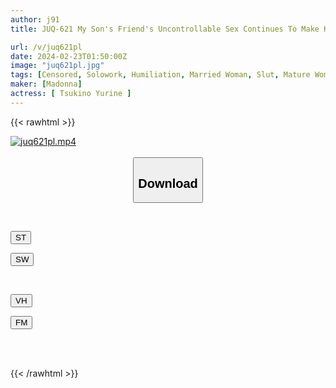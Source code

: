 ```yaml
---
author: j91
title: JUQ-621 My Son's Friend's Uncontrollable Sex Continues To Make Him Cum... Yurine Tsukino

url: /v/juq621pl
date: 2024-02-23T01:50:00Z
image: "juq621pl.jpg"
tags: [Censored, Solowork, Humiliation, Married Woman, Slut, Mature Woman, Sweat	]
maker: [Madonna]
actress: [ Tsukino Yurine ]
---
```



{{< rawhtml >}}

<div class="video" data-videoid="WgmJ4qJ2Wkub6XJ">
    <a href="javascript:;">
        <img src="/v/juq621pl/juq621pl.jpg" width="WIDTH" height="HEIGHT" alt="juq621pl.mp4" loading="lazy">
    </a>
</div>

<script type="text/javascript" src="https://j91.asia/asset/on-demand-st.js"></script>

<br>
  <link rel="stylesheet" href="https://j91.asia/asset/bs5.css">
  
  <center>
  <button class="btn btn-primary" type="button" data-bs-toggle="collapse" data-bs-target=".multi-collapse" aria-expanded="false" aria-controls="multiCollapseExample1 multiCollapseExample2"><h2>Download</h2></button></center>
</p>
<div class="row">
  <div class="col">
    <div class="collapse multi-collapse" id="multiCollapseExample1">
      <div class="card card-body">
	      	      <br>
<div class="buttons">  
<p><a href="https://streamtape.to/v/WgmJ4qJ2Wkub6XJ" target="_blank"><button class="btn-hover color-3"><i class="fa fa-download"></i> ST</button></a></p>
<p><a href="https://cdnwish.com/mpnia9zhzsqe" target="_blank"><button class="btn-hover color-2"><i class="fa fa-download"></i> SW</button></a></p></div>
    </div>
  </div>
</div>
  <div class="col">
    <div class="collapse multi-collapse" id="multiCollapseExample2">
      <div class="card card-body">
	      <br>
<div class="buttons">
<p><a href="https://vidhidepro.com/f/7ewo56hcux6r"><button class="btn-hover color-9"><i class="fa fa-download"></i> VH</button></a></p>
<p><a href="https://filemoon.sx/d/70phb866m94f"><button class="btn-hover color-8"><i class="fa fa-download"></i> FM</button></a></p></div>
<br><br>
      </div>
    </div>
  </div>
</div>

{{< /rawhtml >}}
